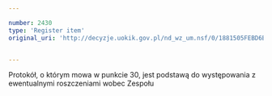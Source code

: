 ```yaml
---

number: 2430
type: 'Register item'
original_uri: 'http://decyzje.uokik.gov.pl/nd_wz_um.nsf/0/1881505FEBD6BB85C12578D2003246D6?OpenDocument'


---
```


Protokół, o którym mowa w punkcie 30, jest podstawą do występowania z ewentualnymi roszczeniami wobec Zespołu
